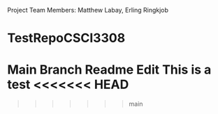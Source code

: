 
Project Team Members: Matthew Labay, Erling Ringkjob
# TestRepoCSCI3308
Main Branch Readme Edit
   This is a test
<<<<<<< HEAD
=======
>>>>>>> main
